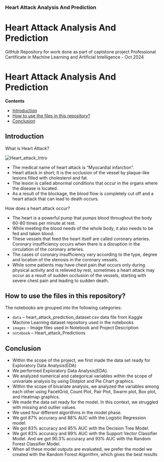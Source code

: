 ### Heart Attack Analysis And Prediction

# Heart Attack Analysis And Prediction
GitHub Repository for work done as part of captstone project Professional Certificate in Machine Learning and Artificial Intelligence - Oct 2024

# Heart Attack Analysis And Prediction

**Contents**


 * [Introduction](#Introduction)
 * [How to use the files in this repository?](#how-to-use-the-files-in-this-repository)
 * [Conclusion](#Conclusion)


 
## Introduction
What is Heart Attack?

![Heart_attack_Intro](https://github.com/user-attachments/assets/3a4e885c-6beb-4453-9bf6-2ed6e173278c)

* The medical name of heart attack is “Myocardial infarction”.
* Heart attack in short; It is the occlusion of the vessel by plaque-like lesions filled with cholesterol and fat.
* The lesion is called abnormal conditions that occur in the organs where the disease is located.
* As a result of the blockage, the blood flow is completely cut off and a heart attack that can lead to death occurs.

How does a heart attack occur?
* The heart is a powerful pump that pumps blood throughout the body 60-80 times per minute at rest.
* While meeting the blood needs of the whole body, it also needs to be fed and taken blood.
* These vessels that feed the heart itself are called coronary arteries. Coronary insufficiency occurs when there is a disruption in the circulation of the coronary arteries.
* The cases of coronary insufficiency vary according to the type, degree and location of the stenosis in the coronary vessels.
* While some patients may have chest pain that occurs only during physical activity and is relieved by rest, sometimes a heart attack may occur as a result of sudden occlusion of the vessels, starting with severe chest pain and leading to sudden death.

## How to use the files in this repository?

The notebooks are grouped into the following categories:
 * ``data`` – heart_attack_prediction_dataset.csv data file from Kaggle Machine Learning dataset repository used in the notebooks
 * ``images`` – Image files used in Notebook and Project Description
 * ``notebook`` – Heart_attack_Predictions

## Conclusion

* Within the scope of the project, we first made the data set ready for Exploratory Data Analysis(EDA)
* We performed Exploratory Data Analysis(EDA).
* We analyzed numerical and categorical variables within the scope of univariate analysis by using Distplot and Pie Chart graphics.
* Within the scope of bivariate analysis, we analyzed the variables among each other using FacetGrid, Count Plot, Pair Plot, Swarm plot, Box plot, and Heatmap graphics.
* We made the data set ready for the model. In this context, we struggled with missing and outlier values.
* We used four different algorithms in the model phase.
* We got 87% accuracy and 88% AUC with the Logistic Regression model.
* We got 83% accuracy and 85% AUC with the Decision Tree Model.
* We got 83% accuracy and 89% AUC with the Support Vector Classifier Model. And we got 90.3% accuracy and 93% AUC with the Random Forest Classifier Model.
* When all these model outputs are evaluated, we prefer the model we created with the Random Forest Algorithm, which gives the best results

